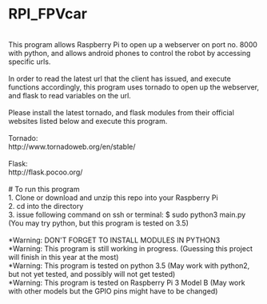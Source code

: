 # RPI_FPVcar
<br>
This program allows Raspberry Pi to open up a webserver on port no. 8000 with python, and allows android phones to control the robot by accessing specific urls. <br>
<br>
In order to read the latest url that the client has issued, and execute functions accordingly, this program uses tornado to open up the webserver, and flask to read variables on the url. <br>
<br>
Please install the latest tornado, and flask modules from their official websites listed below and execute this program. <br>
<br>
Tornado: <br>
http://www.tornadoweb.org/en/stable/ <br>
<br>
Flask: <br>
http://flask.pocoo.org/ <br>
<br>
# To run this program <br>
1. Clone or download and unzip this repo into your Raspberry Pi  <br>
2. cd into the directory <br>
3. issue following command on ssh or terminal: $ sudo python3 main.py (You may try python, but this program is tested on 3.5) <br>
<br>
*Warning: DON'T FORGET TO INSTALL MODULES IN PYTHON3 <br>
*Warning: This program is still working in progress. (Guessing this project will finish in this year at the most) <br>
*Warning: This program is tested on python 3.5 (May work with python2, but not yet tested, and possibly will not get tested) <br>
*Warning: This program is tested on Raspberry Pi 3 Model B (May work with other models but the GPIO pins might have to be changed) <br>
